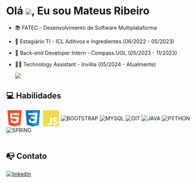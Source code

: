 <link rel="stylesheet" href="https://cdn.jsdelivr.net/gh/devicons/devicon@v2.15.1/devicon.min.css">
          
<h1 align="left">Olá <img src="https://raw.githubusercontent.com/kaueMarques/kaueMarques/master/hi.gif" height="30px">, Eu sou Mateus Ribeiro</h1>


- :books: FATEC - Desenvolvimento de Software Multiplataforma

- :office: Estagiário TI - ICL Aditivos e Ingredientes (06/2022 - 05/2023)

- 📜 Back-end Developer Intern - Compass.UOL (05/2023 - 11/2023)

- 👨‍💻 Technology Assistant - Invillia (05/2024 - Atualmente)
  
  <img height="170em" src="https://github-readme-stats.vercel.app/api/top-langs/?username=mateusok&layout=compact&langs_count=7&theme=tokyonight"/><br>
  
  
<div align="left">  

  ## :computer: Habilidades

<div style="display: inline_block">
  <img align="center" alt="HTML" height="45" src="https://raw.githubusercontent.com/devicons/devicon/master/icons/html5/html5-original.svg">
  <img align="center" alt="CSS" height="45" src="https://raw.githubusercontent.com/devicons/devicon/master/icons/css3/css3-original.svg">
  <img align="center" alt="JS" height="45" src="https://raw.githubusercontent.com/devicons/devicon/master/icons/javascript/javascript-plain.svg">
  <img align="center" alt="BOOTSTRAP" height="60" src="https://cdn.jsdelivr.net/gh/devicons/devicon/icons/bootstrap/bootstrap-original.svg"/>
  <img align="center" alt="MYSQL" height="50" src="https://cdn.jsdelivr.net/gh/devicons/devicon@latest/icons/mysql/mysql-original.svg">
  <img align="center" alt="GIT" height="50" src="https://cdn.jsdelivr.net/gh/devicons/devicon/icons/git/git-original.svg"/>
  <img align="center" alt="JAVA" height="50" src="https://cdn.jsdelivr.net/gh/devicons/devicon/icons/java/java-original.svg"/>
  <img align="center" alt="PYTHON" height="50" src="https://cdn.jsdelivr.net/gh/devicons/devicon/icons/python/python-original.svg"/>
  <img align="center" alt="SPRING" height="50" src="https://cdn.jsdelivr.net/gh/devicons/devicon/icons/spring/spring-original.svg"/>       
          
            
          
  
</div>
<br>

##  :mailbox_with_no_mail: Contato

<a href="https://www.linkedin.com/in/mateus-ribeiro-1779491a7/" target="_blank">
  <img align="center" alt="linkedin" height="45" src="https://cdn.jsdelivr.net/gh/devicons/devicon/icons/linkedin/linkedin-original.svg"/>
</a>

  
</div>
